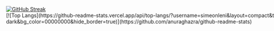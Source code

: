 <a href="https://git.io/streak-stats" class="image-link">
    <img class="responsive-image" src="http://github-readme-streak-stats.herokuapp.com?user=simeonleni&theme=transparent&hide_border=true&card_width=1000" alt="GitHub Streak" />
</a>

<div style="width: 1000px; margin: 0 auto;">
    [![Top Langs](https://github-readme-stats.vercel.app/api/top-langs/?username=simeonleni&layout=compact&theme=vision-friendly-dark&bg_color=00000000&hide_border=true)](https://github.com/anuraghazra/github-readme-stats)
</div>
